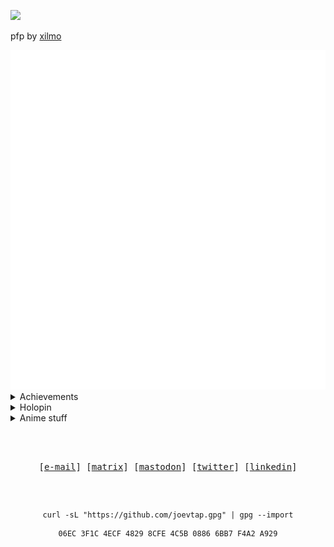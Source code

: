 <a href="https://www.codewars.com/users/joevtap"><img src="https://www.codewars.com/users/joevtap/badges/small"/></a>

pfp by [xilmo](https://twitter.com/xilmo1)

<img src="./metrics-main.svg"/>

<details>
    <summary>Achievements</summary>
    <img src="./metrics-achievements.svg"/>
</details>

<details>
    <summary>Holopin</summary>
    <img src="https://holopin.me/joevtap"/>
</details>

<details>
    <summary>Anime stuff</summary>
    <img src="./metrics-anilist.svg"/>
</details>


<div align="center">

<h2></h2><br>

<p align="center">
    <samp>
      [<a href="mailto:joelvitortorres@gmail.com">e-mail</a>]
      [<a href="https://matrix.to/#/@joevtap0:matrix.org">matrix</a>]
      [<a href="https://mastodon.social/@joevtap#">mastodon</a>]
      [<a href="https://twitter.com/joevtap">twitter</a>]
      [<a href="https://www.linkedin.com/in/joevtap/">linkedin</a>]
    </samp>
</p>

<h2></h2><br>

```
curl -sL "https://github.com/joevtap.gpg" | gpg --import
```

```console
06EC 3F1C 4ECF 4829 8CFE 4C5B 0886 6BB7 F4A2 A929
```
</div>
